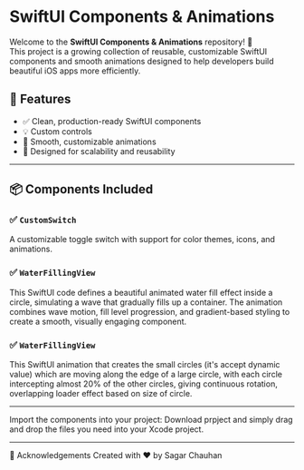 # SwiftUI Components & Animations

Welcome to the **SwiftUI Components & Animations** repository! 🚀  
This project is a growing collection of reusable, customizable SwiftUI components and smooth animations designed to help developers build beautiful iOS apps more efficiently.

## 🌟 Features

- ✅ Clean, production-ready SwiftUI components
- 💡 Custom controls
- 🎨 Smooth, customizable animations
- 📱 Designed for scalability and reusability

---

## 📦 Components Included

### ✅ `CustomSwitch`
A customizable toggle switch with support for color themes, icons, and animations.

### ✅ `WaterFillingView`
This SwiftUI code defines a beautiful animated water fill effect inside a circle, simulating a wave that gradually fills up a container. The animation combines wave motion, fill level progression, and gradient-based styling to create a smooth, visually engaging component.

### ✅ `WaterFillingView`
This SwiftUI animation that creates the small circles (it's accept dynamic value) which are moving along the edge of a large circle, with each circle intercepting almost 20% of the other circles, giving continuous rotation, overlapping loader effect based on size of circle. 

---

Import the components into your project:
Download prpject and simply drag and drop the files you need into your Xcode project.

---

🙌 Acknowledgements
Created with ❤️ by Sagar Chauhan

